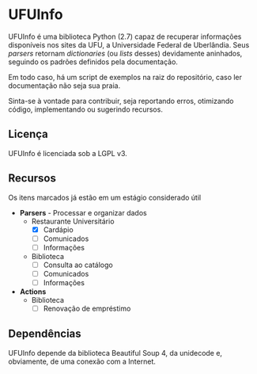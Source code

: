 # UFUInfo

UFUInfo é uma biblioteca Python (2.7) capaz de recuperar informações disponíveis nos sites da UFU, a Universidade Federal de Uberlândia. Seus *parsers* retornam *dictionaries* (ou *lists* desses) devidamente aninhados, seguindo os padrões definidos pela documentação.

Em todo caso, há um script de exemplos na raiz do repositório, caso ler documentação não seja sua praia.

Sinta-se à vontade para contribuir, seja reportando erros, otimizando código, implementando ou sugerindo recursos.

## Licença

UFUInfo é licenciada sob a LGPL v3.

## Recursos

Os itens marcados já estão em um estágio considerado útil

- **Parsers** - Processar e organizar dados
  - Restaurante Universitário
    - [x] Cardápio
    - [ ] Comunicados
    - [ ] Informações
  - Biblioteca
    - [ ] Consulta ao catálogo
    - [ ] Comunicados
    - [ ] Informações

- **Actions**
  - Biblioteca
    - [ ] Renovação de empréstimo

## Dependências

UFUInfo depende da biblioteca Beautiful Soup 4, da unidecode e, obviamente, de uma conexão com a Internet.
